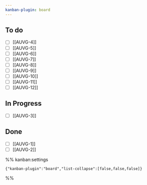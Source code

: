 ```yaml
---
kanban-plugin: board
---
```


## To do

- [ ] [[AUVG-4]]
- [ ] [[AUVG-5]]
- [ ] [[AUVG-6]]
- [ ] [[AUVG-7]]
- [ ] [[AUVG-8]]
- [ ] [[AUVG-9]]
- [ ] [[AUVG-10]]
- [ ] [[AUVG-11]]
- [ ] [[AUVG-12]]

## In Progress

- [ ] [[AUVG-3]]

## Done

- [ ] [[AUVG-1]]
- [ ] [[AUVG-2]]

%% kanban:settings

```
{"kanban-plugin":"board","list-collapse":[false,false,false]}
```

%%
